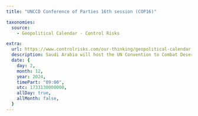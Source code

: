 ```yaml
---
title: "UNCCD Conference of Parties 16th session (COP16)"

taxonomies:
  source:
    - Geopolitical Calendar - Control Risks

extra:
  url: https://www.controlrisks.com/our-thinking/geopolitical-calendar
  description: Saudi Arabia will host the UN Convention to Combat Desertification COP16 in Riyadh. Location- Global.
  date: {
    day: 2,
    month: 12,
    year: 2024,
    timePart: "09:00",
    utc: 1733130000000,
    allDay: true,
    allMonth: false,
  }
---
```


